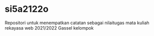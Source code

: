 # si5a2122o
Repositori untuk menempatkan catatan sebagai nilaitugas mata kuliah rekayasa web 2021/2022 Gassel kelompok
